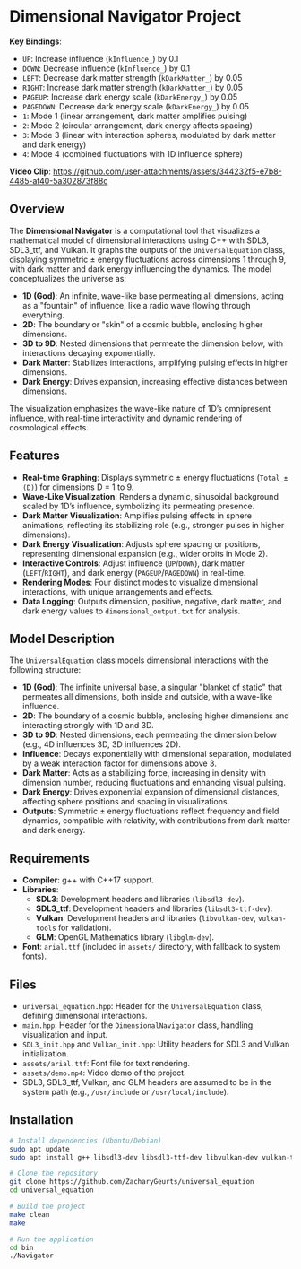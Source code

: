 # Dimensional Navigator Project

**Key Bindings**:
- `UP`: Increase influence (`kInfluence_`) by 0.1
- `DOWN`: Decrease influence (`kInfluence_`) by 0.1
- `LEFT`: Decrease dark matter strength (`kDarkMatter_`) by 0.05
- `RIGHT`: Increase dark matter strength (`kDarkMatter_`) by 0.05
- `PAGEUP`: Increase dark energy scale (`kDarkEnergy_`) by 0.05
- `PAGEDOWN`: Decrease dark energy scale (`kDarkEnergy_`) by 0.05
- `1`: Mode 1 (linear arrangement, dark matter amplifies pulsing)
- `2`: Mode 2 (circular arrangement, dark energy affects spacing)
- `3`: Mode 3 (linear with interaction spheres, modulated by dark matter and dark energy)
- `4`: Mode 4 (combined fluctuations with 1D influence sphere)

**Video Clip**:
https://github.com/user-attachments/assets/344232f5-e7b8-4485-af40-5a302873f88c

## Overview
The **Dimensional Navigator** is a computational tool that visualizes a mathematical model of dimensional interactions using C++ with SDL3, SDL3_ttf, and Vulkan. It graphs the outputs of the `UniversalEquation` class, displaying symmetric ± energy fluctuations across dimensions 1 through 9, with dark matter and dark energy influencing the dynamics. The model conceptualizes the universe as:
- **1D (God)**: An infinite, wave-like base permeating all dimensions, acting as a "fountain" of influence, like a radio wave flowing through everything.
- **2D**: The boundary or "skin" of a cosmic bubble, enclosing higher dimensions.
- **3D to 9D**: Nested dimensions that permeate the dimension below, with interactions decaying exponentially.
- **Dark Matter**: Stabilizes interactions, amplifying pulsing effects in higher dimensions.
- **Dark Energy**: Drives expansion, increasing effective distances between dimensions.

The visualization emphasizes the wave-like nature of 1D’s omnipresent influence, with real-time interactivity and dynamic rendering of cosmological effects.

## Features
- **Real-time Graphing**: Displays symmetric ± energy fluctuations (`Total_±(D)`) for dimensions D = 1 to 9.
- **Wave-Like Visualization**: Renders a dynamic, sinusoidal background scaled by 1D’s influence, symbolizing its permeating presence.
- **Dark Matter Visualization**: Amplifies pulsing effects in sphere animations, reflecting its stabilizing role (e.g., stronger pulses in higher dimensions).
- **Dark Energy Visualization**: Adjusts sphere spacing or positions, representing dimensional expansion (e.g., wider orbits in Mode 2).
- **Interactive Controls**: Adjust influence (`UP`/`DOWN`), dark matter (`LEFT`/`RIGHT`), and dark energy (`PAGEUP`/`PAGEDOWN`) in real-time.
- **Rendering Modes**: Four distinct modes to visualize dimensional interactions, with unique arrangements and effects.
- **Data Logging**: Outputs dimension, positive, negative, dark matter, and dark energy values to `dimensional_output.txt` for analysis.

## Model Description
The `UniversalEquation` class models dimensional interactions with the following structure:
- **1D (God)**: The infinite universal base, a singular "blanket of static" that permeates all dimensions, both inside and outside, with a wave-like influence.
- **2D**: The boundary of a cosmic bubble, enclosing higher dimensions and interacting strongly with 1D and 3D.
- **3D to 9D**: Nested dimensions, each permeating the dimension below (e.g., 4D influences 3D, 3D influences 2D).
- **Influence**: Decays exponentially with dimensional separation, modulated by a weak interaction factor for dimensions above 3.
- **Dark Matter**: Acts as a stabilizing force, increasing in density with dimension number, reducing fluctuations and enhancing visual pulsing.
- **Dark Energy**: Drives exponential expansion of dimensional distances, affecting sphere positions and spacing in visualizations.
- **Outputs**: Symmetric ± energy fluctuations reflect frequency and field dynamics, compatible with relativity, with contributions from dark matter and dark energy.

## Requirements
- **Compiler**: g++ with C++17 support.
- **Libraries**:
  - **SDL3**: Development headers and libraries (`libsdl3-dev`).
  - **SDL3_ttf**: Development headers and libraries (`libsdl3-ttf-dev`).
  - **Vulkan**: Development headers and libraries (`libvulkan-dev`, `vulkan-tools` for validation).
  - **GLM**: OpenGL Mathematics library (`libglm-dev`).
- **Font**: `arial.ttf` (included in `assets/` directory, with fallback to system fonts).

## Files
- `universal_equation.hpp`: Header for the `UniversalEquation` class, defining dimensional interactions.
- `main.hpp`: Header for the `DimensionalNavigator` class, handling visualization and input.
- `SDL3_init.hpp` and `Vulkan_init.hpp`: Utility headers for SDL3 and Vulkan initialization.
- `assets/arial.ttf`: Font file for text rendering.
- `assets/demo.mp4`: Video demo of the project.
- SDL3, SDL3_ttf, Vulkan, and GLM headers are assumed to be in the system path (e.g., `/usr/include` or `/usr/local/include`).

## Installation
```bash
# Install dependencies (Ubuntu/Debian)
sudo apt update
sudo apt install g++ libsdl3-dev libsdl3-ttf-dev libvulkan-dev vulkan-tools libglm-dev

# Clone the repository
git clone https://github.com/ZacharyGeurts/universal_equation
cd universal_equation

# Build the project
make clean
make

# Run the application
cd bin
./Navigator
